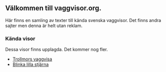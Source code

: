 ## Välkommen till vaggvisor.org.

Här finns en samling av texter till kända svenska vaggvisor. Det finns andra sajter men denna är helt utan reklam.


### Kända visor

Dessa visor finns upplagda. Det kommer nog fler.

* [Trollmors vaggvisa](trollmors-vaggvisa.html)
* [Blinka lilla stjärna](blinka-lilla-stjarna.html)
